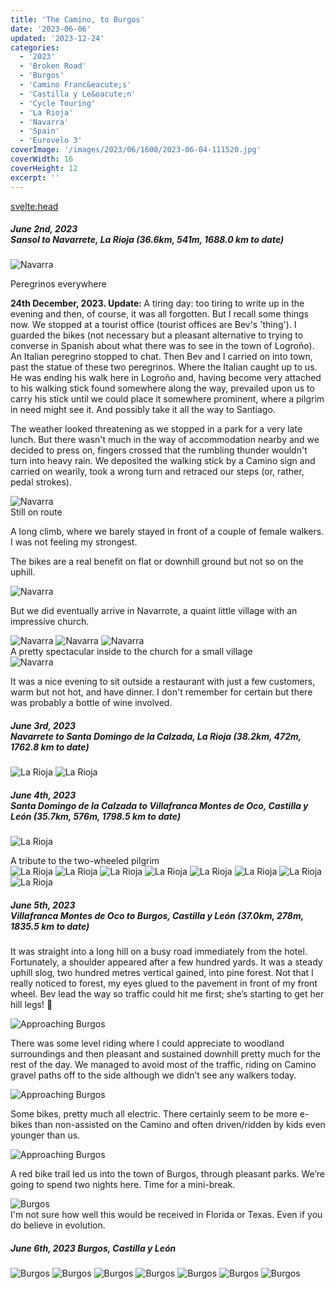 ```yaml
---
title: 'The Camino, to Burgos'
date: '2023-06-06'
updated: '2023-12-24'
categories:
  - '2023'
  - 'Broken Road'
  - 'Burgos'
  - 'Camino Franc&eacute;s'
  - 'Castilla y Le&oacute;n'
  - 'Cycle Touring'
  - 'La Rioja'
  - 'Navarra'
  - 'Spain'
  - 'Eurovelo 3'
coverImage: '/images/2023/06/1600/2023-06-04-111520.jpg'
coverWidth: 16
coverHeight: 12
excerpt: ''
---
```


<svelte:head>

<title>
Camino, to Burgos
</title>
</svelte:head>

<script>
	import Callout from '$lib/components/Callout.svelte'
</script>

<section class="card">
  <h5>
    June 2nd, 2023
    <br /> Sansol to Navarrete, La Rioja
    (36.6km, 541m, 1688.0 km to date)    
  </h5>
  <p/>
  <img alt="Navarra" src="/images/2023/06/1600/2023-06-02-142056.jpg" />
  <div class="caption">Peregrinos everywhere</div>
  
   <p><strong>24th December, 2023. Update: </strong> A tiring day: too tiring to write up in the evening and then, of course, it was all forgotten. But I recall some things now. We stopped at a tourist office (tourist offices are Bev's 'thing'). I guarded the bikes (not necessary but a pleasant alternative to trying to converse in Spanish about what there was to see in the town of Logro&ntilde;o). An Italian peregrino stopped to chat. Then Bev and I carried on into town, past the statue of these two peregrinos. Where the Italian caught up to us. He was ending his walk here in Logro&ntilde;o and, having become very attached to his walking stick found somewhere along the way, prevailed upon us to carry his stick until we could place it somewhere prominent, where a pilgrim in need might see it. And possibly take it all the way to Santiago.</p>
   <p>The weather looked threatening as we stopped in a park for a very late lunch. But there wasn't much in the way of accommodation nearby and we decided to press on, fingers crossed that the rumbling thunder  wouldn't turn into heavy rain. We deposited the walking stick by a Camino sign and carried on wearily, took a wrong turn and retraced our steps (or, rather, pedal strokes). </p>  
  <img alt="Navarra" src="/images/2023/06/1600/2023-06-02-165708.jpg" />
  <div class="caption">Still on route</div>
  <p>A long climb, where we barely stayed in front of a couple of female walkers. I was not feeling my strongest.</p>
  <p>The bikes are a real benefit on flat or downhill ground but not so on the uphill. </p>
  <img alt="Navarra" src="/images/2023/06/1600/2023-06-02-170952.jpg" />
  <p>But we did eventually arrive in Navarrote, a quaint little village with an impressive church.</p>
  <img alt="Navarra" src="/images/2023/06/1600/2023-06-02-180422.jpg" />
  <img alt="Navarra" src="/images/2023/06/1600/2023-06-02-180808.jpg" />
  <img alt="Navarra" src="/images/2023/06/1600/2023-06-02-181929.jpg" />
  <div class="caption">A pretty spectacular inside to the church for a small village</div>
  <img alt="Navarra" src="/images/2023/06/1600/2023-06-02-182206.jpg" />
  <p>It was a nice evening to sit outside a restaurant with just a few customers, warm but not hot, and have dinner. I don't remember for certain but there was probably a bottle of wine involved.</p>  
</section>

<section class="card">
  <h5>
    June 3rd, 2023
    <br /> Navarrete to Santa Domingo de la Calzada, La Rioja
    (38.2km, 472m, 1762.8 km to date)    
  </h5>
  <p/>
  <img alt="La Rioja" src="/images/2023/06/1600/2023-06-03-123825.jpg" />
  <img alt="La Rioja" src="/images/2023/06/1600/2023-06-03-123842.jpg" />
</section>

<section class="card">
  <h5>
    June 4th, 2023
    <br /> Santa Domingo de la Calzada to Villafranca Montes de Oco, Castilla y Le&oacute;n
    (35.7km, 576m, 1798.5 km to date)    
  </h5>
  <p/>
  <img alt="La Rioja" src="/images/2023/06/1600/2023-06-04-103705.jpg" />
  <div class="caption">A tribute to the two-wheeled pilgrim</div>  
  <img alt="La Rioja" src="/images/2023/06/1600/2023-06-04-104846.jpg" />
  <img alt="La Rioja" src="/images/2023/06/1600/2023-06-04-105900.jpg" />
  <!-- <img alt="La Rioja" src="/images/2023/06/1600/2023-06-04-111520.jpg" /> -->
  <img alt="La Rioja" src="/images/2023/06/1600/2023-06-04-114510.jpg" />
  <img alt="La Rioja" src="/images/2023/06/1600/2023-06-04-114553.jpg" />
  <img alt="La Rioja" src="/images/2023/06/1600/2023-06-04-130108.jpg" />
  <img alt="La Rioja" src="/images/2023/06/1600/2023-06-04-132204.jpg" />
  <img alt="La Rioja" src="/images/2023/06/1600/2023-06-04-171125.jpg" />
  <img alt="La Rioja" src="/images/2023/06/1600/2023-06-04-172524.jpg" />  
</section>

<section class="card">
  <h5>
    June 5th, 2023
    <br /> Villafranca Montes de Oco to Burgos, Castilla y Le&oacute;n
    (37.0km, 278m, 1835.5 km to date)    
  </h5>
  <p>It was straight into a long hill on a busy road immediately from the hotel. Fortunately, a shoulder appeared after a few hundred yards. It was a steady uphill slog, two hundred metres vertical gained, into pine forest. Not that I really noticed to forest, my eyes glued to the pavement in front of my front wheel. Bev lead the way so traffic could hit me first; she’s starting to get her hill legs! <span class="entity">🙂</span></p>
  <img alt="Approaching Burgos" src="/images/2023/06/1600/2023-06-05-121413.jpg" />
  <p>There was some level riding where I could appreciate to woodland surroundings and then pleasant and sustained downhill pretty much for the rest of the day. We managed to avoid most of the traffic, riding on Camino gravel paths off to the side although we didn’t see any walkers today.</p>
  <img alt="Approaching Burgos" src="/images/2023/06/1600/2023-06-05-123626.jpg" />
  <p>Some bikes, pretty much all electric. There certainly seem to be more e-bikes than non-assisted on the Camino and often driven/ridden by kids even younger than us.</p>
  <img alt="Approaching Burgos" src="/images/2023/06/1600/2023-06-05-135357.jpg" />
  <p>A red bike trail led us into the town of Burgos, through pleasant parks. We’re going to spend two nights here. Time for a mini-break.</p>
  <img alt="Burgos" src="/images/2023/06/1600/2023-06-05-145911.jpg" />
  <div class="caption">I'm not sure how well this would be received in Florida or Texas. Even if you do believe in evolution.</div>  
</section>

<section class="card">
  <h5>
    June 6th, 2023
    Burgos, Castilla y Le&oacute;n   
  </h5>

  <img alt="Burgos" src="/images/2023/06/1600/2023-06-06-141331.jpg" />
  <img alt="Burgos" src="/images/2023/06/1600/2023-06-06-142417.jpg" />
  <img alt="Burgos" src="/images/2023/06/1600/2023-06-06-143609.jpg" />
  <img alt="Burgos" src="/images/2023/06/1600/2023-06-06-143647.jpg" />
  <img alt="Burgos" src="/images/2023/06/1600/2023-06-06-165855.jpg" />
  <img alt="Burgos" src="/images/2023/06/1600/2023-06-06-173730.jpg" />
  <img alt="Burgos" src="/images/2023/06/1600/2023-06-06-181124.jpg" />
   
</section>
